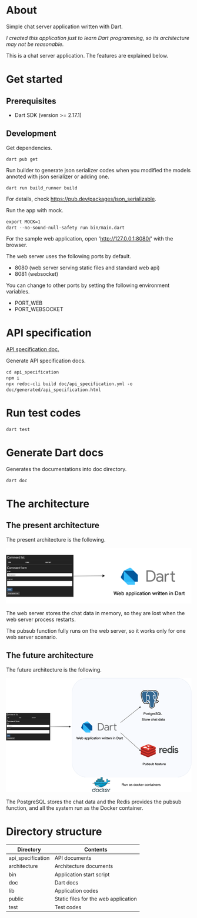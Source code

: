 # About

Simple chat server application written with Dart.

*I created this application just to learn Dart programming, so its architecture may not be reasonable.*

This is a chat server application.
The features are explained below.

# Get started

## Prerequisites

* Dart SDK (version >= 2.17.1)

## Development

Get dependencies.
```shell
dart pub get
```

Run builder to generate json serializer codes when you modified the models annoted with json serializer or adding one.
```
dart run build_runner build
```
For details, check https://pub.dev/packages/json_serializable.

Run the app with mock.
```
export MOCK=1
dart --no-sound-null-safety run bin/main.dart
```

For the sample web application, open 'http://127.0.0.1:8080/' with the browser.

The web server uses the following ports by default.
* 8080 (web server serving static files and standard web api)
* 8081 (websocket)

You can change to other ports by setting the following environment variables.
* PORT_WEB
* PORT_WEBSOCKET

# API specification

[API specification doc.](./api_specification/doc/generated/api_specification.html)

Generate API specification docs.
```
cd api_specification
npm i
npx redoc-cli build doc/api_specification.yml -o doc/generated/api_specification.html
```


# Run test codes

```
dart test
```

# Generate Dart docs

Generates the documentations into doc directory.
```
dart doc
```

# The architecture

## The present architecture

The present architecture is the following.

![architecture.png](./architecture/architecture.drawio.png)

The web server stores the chat data in memory, so they are lost when the web server process restarts.

The pubsub function fully runs on the web server, so it works only for one web server scenario.

## The future architecture

The future architecture is the following.

![architecture_future.png](./architecture/architecture_future.drawio.png)

The PostgreSQL stores the chat data and the Redis provides the pubsub function, and all the system run as the Docker container.

# Directory structure

| Directory  | Contents |
| ------------- | ------------- |
| api_specification  | API documents  |
| architecture  | Architecture documents  |
| bin  | Application start script  |
| doc  | Dart docs  |
| lib  | Application codes  |
| public  | Static files for the web application  |
| test  | Test codes  |
